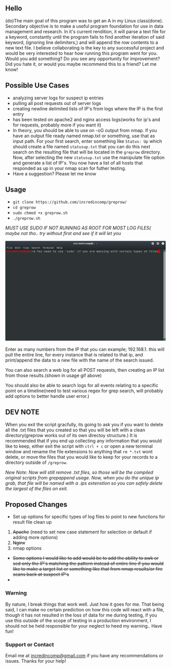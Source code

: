 ## Hello

(do)The main goal of this program was to get an A in my Linux class(done).  Secondary objective is to make a useful 
program foundation for use in data management and research.  In it's current rendition, it will parse a text file for a keyword, constantly until the program fails to find another iteration of said keyword, (ignoring line delimiters,) and will append the row contents to a new text file.  I believe collaborating is the key to any successful project and would be very interested to hear how running this program went for you. Would you add something? Do you see any opportunity for improvement? Did you hate it, or would you maybe recommend this to a friend? Let me know!

## Possible Use Cases

* analyzing server logs for suspect ip entries
* pulling all post requests out of server logs
* creating newline delimited lists of IP's from logs where the IP is the first entry
* has been tested on apache2 and nginx access logs(works for ip's and for requests, probably more if you want it)
* In theory, you should be able to use on -oG output from nmap. If you have an output file ready named nmap.txt or something, use that as input path. For your first search, enter something like `Status: Up` which should create a file named `statusup.txt` that you can do this next search on the resulting file that will be located in the `greprow` directory. Now, after selecting the new `statusup.txt` use the manipulate file option and generate a list of IP's. You now have a list of all hosts that responded as up in your nmap scan for futher testing.
* Have a suggestion? Please let me know

## Usage

* `git clone https://github.com/incredincomp/greprow/`
* `cd greprow`
* `sudo chmod +x greprow.sh`
* `./greprow.sh`

*MUST USE SUDO IF NOT RUNNING AS ROOT FOR MOST LOG FILES( maybe not tho.. try without first and see if it will let you* 

![](https://github.com/incredincomp/usage-videos/blob/master/greprow-usage.gif)

Enter as many numbers from the IP that you can example;
192.168.1.
this will pull the entire line, for every instance that is related to that ip, 
and print/append the data to a new file with the name of the search issued.

You can also search a web log for all POST requests, then creating an IP list from those results.(shown in usage gif above)

You should also be able to search logs for all events relating to a specific point on a timeline(need to test various regex for grep search, will probably add options to better handle user error.)

## DEV NOTE

When you exit the script gracfully, its going to ask you if you want to delete all the .txt files that you created so that you will be left with a clean directory(greprow works out of its own directoy structure.)
It is recommended that if you end up collecting any information that you would like to keep, either exit the script with `ctrl + c` or open a new terminal window and rename the file extensions to anything that `rm *.txt` wont delete, or move the files that you would like to keep for your records to a directory outside of `/greprow`.

*New Note: Now will still remove .txt files, so those will be the compiled original scripts from grepappend usage. Now, when you do the unique ip grab, that file will be named with a .ips extenstion so you can safely delete the largest of the files on exit.*

## Proposed Changes

*  Set up options for specific types of log files to point to new functions for result file clean up
1. ~~Apache~~ (need to set new case statement for selection or default if adding more options)
2. ~~Nginx~~
3. nmap options
*  ~~Some options I would like to add would be to add the ability to awk or sed only the IP's matching the pattern instead of entire line if you would like to make a target list or something like that from nmap results/or fire scans back at suspect IP's~~
*  

### Warning

By nature, I break things that work well.  Just how it goes for me. That being said, I can make no certain prediction on how this code will react with a file, though it has not resulted in the loss of data for me during testing, if you use this outside of the scope of testing in a production environment, I should not be held responsible for your neglect to heed my warning.. Have fun!

### Support or Contact

Email me at incredincomp@gmail.com if you have any recommendations or issues. Thanks for your help!


